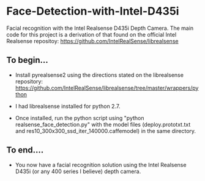 # Face-Detection-with-Intel-D435i #
Facial recognition with the Intel Realsense D435i Depth Camera. The main code for this project is a derivation of that found on the official Intel Realsense repositoy: https://github.com/IntelRealSense/librealsense

## To begin... ##
* Install pyrealsense2 using the directions stated on the librealsense repository:  https://github.com/IntelRealSense/librealsense/tree/master/wrappers/python

* I had librealsense installed for python 2.7.
* Once installed, run the python script using "python realsense_face_detection.py" with the model files (deploy.prototxt.txt and res10_300x300_ssd_iter_140000.caffemodel) in the same directory. 
## To end.... ##
* You now have a facial recognition solution using the Intel Realsense D435i (or any 400 series I believe) depth camera.

